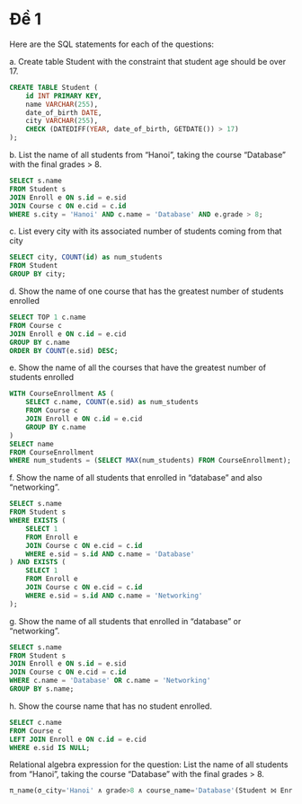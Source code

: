 # Đề 1

Here are the SQL statements for each of the questions:

a. Create table Student with the constraint that student age should be over 17.

```sql
CREATE TABLE Student (
    id INT PRIMARY KEY,
    name VARCHAR(255),
    date_of_birth DATE,
    city VARCHAR(255),
    CHECK (DATEDIFF(YEAR, date_of_birth, GETDATE()) > 17)
);
```

b. List the name of all students from “Hanoi”, taking the course “Database” with the final grades > 8.

```sql
SELECT s.name
FROM Student s
JOIN Enroll e ON s.id = e.sid
JOIN Course c ON e.cid = c.id
WHERE s.city = 'Hanoi' AND c.name = 'Database' AND e.grade > 8;
```

c. List every city with its associated number of students coming from that city

```sql
SELECT city, COUNT(id) as num_students
FROM Student
GROUP BY city;
```

d. Show the name of one course that has the greatest number of students enrolled

```sql
SELECT TOP 1 c.name
FROM Course c
JOIN Enroll e ON c.id = e.cid
GROUP BY c.name
ORDER BY COUNT(e.sid) DESC;
```

e. Show the name of all the courses that have the greatest number of students enrolled

```sql
WITH CourseEnrollment AS (
    SELECT c.name, COUNT(e.sid) as num_students
    FROM Course c
    JOIN Enroll e ON c.id = e.cid
    GROUP BY c.name
)
SELECT name
FROM CourseEnrollment
WHERE num_students = (SELECT MAX(num_students) FROM CourseEnrollment);
```

f. Show the name of all students that enrolled in “database” and also “networking”.

```sql
SELECT s.name
FROM Student s
WHERE EXISTS (
    SELECT 1
    FROM Enroll e
    JOIN Course c ON e.cid = c.id
    WHERE e.sid = s.id AND c.name = 'Database'
) AND EXISTS (
    SELECT 1
    FROM Enroll e
    JOIN Course c ON e.cid = c.id
    WHERE e.sid = s.id AND c.name = 'Networking'
);
```

g. Show the name of all students that enrolled in “database” or “networking”.

```sql
SELECT s.name
FROM Student s
JOIN Enroll e ON s.id = e.sid
JOIN Course c ON e.cid = c.id
WHERE c.name = 'Database' OR c.name = 'Networking'
GROUP BY s.name;
```

h. Show the course name that has no student enrolled.

```sql
SELECT c.name
FROM Course c
LEFT JOIN Enroll e ON c.id = e.cid
WHERE e.sid IS NULL;
```

Relational algebra expression for the question:
List the name of all students from “Hanoi”, taking the course “Database” with the final grades > 8.

```sql
π_name(σ_city='Hanoi' ∧ grade>8 ∧ course_name='Database'(Student ⨝ Enroll ⨝ Course))
```
